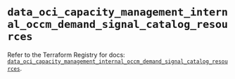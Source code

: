 # `data_oci_capacity_management_internal_occm_demand_signal_catalog_resources`

Refer to the Terraform Registry for docs: [`data_oci_capacity_management_internal_occm_demand_signal_catalog_resources`](https://registry.terraform.io/providers/hashicorp/oci/7.19.0/docs/data-sources/capacity_management_internal_occm_demand_signal_catalog_resources).
